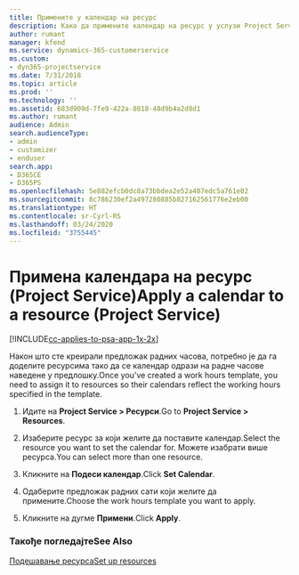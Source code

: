 ```yaml
---
title: Примените у календар на ресурс
description: Како да примените календар на ресурс у услузи Project Service
author: rumant
manager: kfend
ms.service: dynamics-365-customerservice
ms.custom:
- dyn365-projectservice
ms.date: 7/31/2018
ms.topic: article
ms.prod: ''
ms.technology: ''
ms.assetid: 683d909d-7fe9-422a-8018-48d9b4a2d8d1
ms.author: rumant
audience: Admin
search.audienceType:
- admin
- customizer
- enduser
search.app:
- D365CE
- D365PS
ms.openlocfilehash: 5e882efcb0dc8a73bbdea2e52a407edc5a761e02
ms.sourcegitcommit: 8c786230ef2a497280885b827162561776e2eb00
ms.translationtype: HT
ms.contentlocale: sr-Cyrl-RS
ms.lasthandoff: 03/24/2020
ms.locfileid: "3755445"
---
```

# <a name="apply-a-calendar-to-a-resource-project-service"></a><span data-ttu-id="2523f-103">Примена календара на ресурс (Project Service)</span><span class="sxs-lookup"><span data-stu-id="2523f-103">Apply a calendar to a resource (Project Service)</span></span>

[!INCLUDE[cc-applies-to-psa-app-1x-2x](../includes/cc-applies-to-psa-app-1x-2x.md)]

<span data-ttu-id="2523f-104">Након што сте креирали предложак радних часова, потребно је да га доделите ресурсима тако да се календар одрази на радне часове наведене у предлошку.</span><span class="sxs-lookup"><span data-stu-id="2523f-104">Once you’ve created a work hours template, you need to assign it to resources so their calendars reflect the working hours specified in the template.</span></span>  
  
1.  <span data-ttu-id="2523f-105">Идите на **Project Service > Ресурси**.</span><span class="sxs-lookup"><span data-stu-id="2523f-105">Go to **Project Service > Resources**.</span></span>  
  
2.  <span data-ttu-id="2523f-106">Изаберите ресурс за који желите да поставите календар.</span><span class="sxs-lookup"><span data-stu-id="2523f-106">Select the resource you want to set the calendar for.</span></span> <span data-ttu-id="2523f-107">Можете изабрати више ресурса.</span><span class="sxs-lookup"><span data-stu-id="2523f-107">You can select more than one resource.</span></span>  
  
3.  <span data-ttu-id="2523f-108">Кликните на **Подеси календар**.</span><span class="sxs-lookup"><span data-stu-id="2523f-108">Click **Set Calendar**.</span></span>  
  
4.  <span data-ttu-id="2523f-109">Одаберите предложак радних сати који желите да примените.</span><span class="sxs-lookup"><span data-stu-id="2523f-109">Choose the work hours template you want to apply.</span></span>  
  
5.  <span data-ttu-id="2523f-110">Кликните на дугме **Примени**.</span><span class="sxs-lookup"><span data-stu-id="2523f-110">Click **Apply**.</span></span>  
  
### <a name="see-also"></a><span data-ttu-id="2523f-111">Такође погледајте</span><span class="sxs-lookup"><span data-stu-id="2523f-111">See Also</span></span>  
 [<span data-ttu-id="2523f-112">Подешавање ресурса</span><span class="sxs-lookup"><span data-stu-id="2523f-112">Set up resources</span></span>](../project-service/set-up-resources.md)
